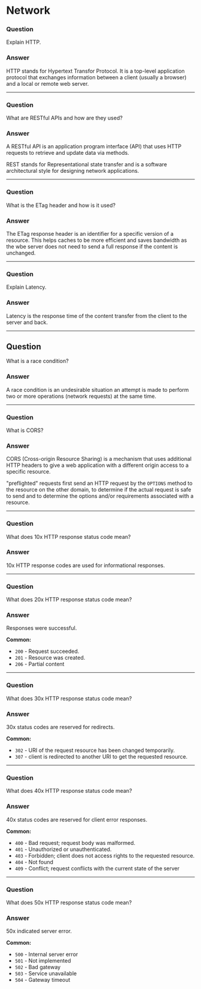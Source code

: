 # Network

### Question
Explain HTTP.

### Answer
HTTP stands for Hypertext Transfor Protocol. It is a top-level application protocol that exchanges information between a client (usually a browser) and a local or remote web server. 

---

### Question
What are RESTful APIs and how are they used?

### Answer

A RESTful API is an application program interface (API) that uses HTTP requests to retrieve and update data via methods.

REST stands for Representational state transfer and is a software architectural style for designing network applications.

---
### Question
What is the ETag header and how is it used?

### Answer

The ETag response header is an identifier for a specific version of a resource. This helps caches to be more efficient and saves bandwidth as the wbe server does not need to send a full response if the content is unchanged.

---

### Question
Explain Latency.

### Answer
Latency is the response time of the content transfer from the client to the server and back.

---
## Question
What is a race condition?

### Answer

A race condition is an undesirable situation an attempt is made to perform two or more operations (network requests) at the same time.

---

### Question
What is CORS?

### Answer

CORS (Cross-origin Resource Sharing) is a mechanism that uses additional HTTP headers to give a web application with a different origin access to a specific resource.

"preflighted" requests first send an HTTP request by the `OPTIONS` method to the resource on the other domain, to determine if the actual request is safe to send and to determine the options and/or requirements associated with a resource.

---
### Question
What does 10x HTTP response status code mean?

### Answer

10x HTTP response codes are used for informational responses.

---
### Question
What does 20x HTTP response status code mean?

### Answer

Responses were successful.

**Common:**
- `200` - Request succeeded.
- `201` - Resource was created.
- `206` - Partial content

---

### Question
What does 30x HTTP response status code mean?

### Answer

30x status codes are reserved for redirects.

**Common:**
- `302` - URI of the request resource has been changed temporarily.
- `307` - client is redirected to another URI to get the requested resource.

---

### Question
What does 40x HTTP response status code mean?
### Answer

40x status codes are reserved for client error responses.

**Common:**
- `400` - Bad request; request body was malformed.
- `401` - Unauthorized or unauthenticated.
- `403` - Forbidden; client does not access rights to the requested resource.
- `404` - Not found
- `409` - Conflict; request conflicts with the current state of the server

---

### Question
What does 50x HTTP response status code mean?

### Answer
50x indicated server error.

**Common:**
- `500` - Internal server error
- `501` - Not implemented
- `502` - Bad gateway
- `503` - Service unavailable
- `504` - Gateway timeout